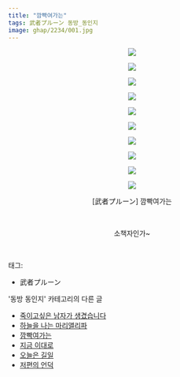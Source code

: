 ```yaml
---
title: "깜빡여가는"
tags: 武者プルーン 동방_동인지
image: ghap/2234/001.jpg
---
```

<div class="article">
<p style="text-align: center; clear: none; float: none;"><img src="{{ site.nasurl }}/ghap/2234/001.jpg"/></p>
<p style="text-align: center; clear: none; float: none;"><img src="{{ site.nasurl }}/ghap/2234/002.jpg"/></p>
<p style="text-align: center; clear: none; float: none;"><img src="{{ site.nasurl }}/ghap/2234/003.jpg"/></p>
<p style="text-align: center; clear: none; float: none;"><img src="{{ site.nasurl }}/ghap/2234/004.jpg"/></p>
<p style="text-align: center; clear: none; float: none;"><img src="{{ site.nasurl }}/ghap/2234/005.jpg"/></p>
<p style="text-align: center; clear: none; float: none;"><img src="{{ site.nasurl }}/ghap/2234/006.jpg"/></p>
<p style="text-align: center; clear: none; float: none;"><img src="{{ site.nasurl }}/ghap/2234/007.jpg"/></p>
<p style="text-align: center; clear: none; float: none;"><img src="{{ site.nasurl }}/ghap/2234/008.jpg"/></p>
<p style="text-align: center; clear: none; float: none;"><img src="{{ site.nasurl }}/ghap/2234/009.jpg"/></p>
<p style="text-align: center; clear: none; float: none;"><img src="{{ site.nasurl }}/ghap/2234/010.jpg"/></p>
<p style="text-align: center; clear: none; float: none;">[武者プルーン] 깜빡여가는</p>
<p style="text-align: center; clear: none; float: none;"><br/></p>
<p style="text-align: center; clear: none; float: none;">소책자인가~</p>
<p><br/></p>
</div><div class="tagTrail">
<p>태그: </p>
<ul>
<li>武者プルーン</li>
</ul>
</div><div class="another">
<p>'동방 동인지' 카테고리의 다른 글</p>
<ul>
<li><a href="/2016-09-20-ghap_2236">죽이고싶은 남자가 생겼습니다</a></li>
<li><a href="/2016-09-20-ghap_2235">하늘을 나는 마리앨리파</a></li>
<li><a href="/2016-09-19-ghap_2234">깜빡여가는</a></li>
<li><a href="/2016-09-19-ghap_2232">지금 이대로</a></li>
<li><a href="/2016-09-19-ghap_2231">오늘은 길일</a></li>
<li><a href="/2016-09-19-ghap_2230">저편의 언덕</a></li>
</ul>
</div><div class="cb_module cb_fluid">
<div class="cb_wrt cb_profile">
</div><!-- commentList close -->
</div>